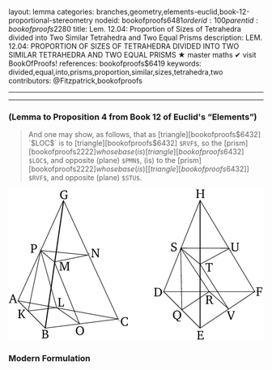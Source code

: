 layout: lemma
categories: branches,geometry,elements-euclid,book-12-proportional-stereometry
nodeid: bookofproofs$6481
orderid: 100
parentid: bookofproofs$2280
title: Lem. 12.04: Proportion of Sizes of Tetrahedra divided into Two Similar Tetrahedra and Two Equal Prisms
description: LEM. 12.04: PROPORTION OF SIZES OF TETRAHEDRA DIVIDED INTO TWO SIMILAR TETRAHEDRA AND TWO EQUAL PRISMS &#9733; master maths &#10004; visit BookOfProofs!
references: bookofproofs$6419
keywords: divided,equal,into,prisms,proportion,similar,sizes,tetrahedra,two
contributors: @Fitzpatrick,bookofproofs

---


---

### (Lemma to Proposition 4 from Book 12 of Euclid's “Elements”)

> And one may show, as follows, that as [triangle][bookofproofs$6432] `$LOC$` is to [triangle][bookofproofs$6432] `$RVF$`, so the [prism][bookofproofs$2222] whose base (is) [triangle][bookofproofs$6432] `$LOC$`, and opposite (plane) `$PMN$`, (is) to the [prism][bookofproofs$2222] whose base (is) [[triangle][bookofproofs$6432]] `$RVF$`, and opposite (plane) `$STU$`.

![fig04e](https://github.com/bookofproofs/bookofproofs.github.io/blob/main/_sources/_assets/images/euclid/Book12/fig04e.png?raw=true)


### Modern Formulation
